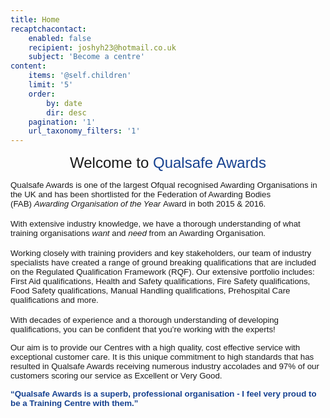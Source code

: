 ```yaml
---
title: Home
recaptchacontact:
    enabled: false
    recipient: joshyh23@hotmail.co.uk
    subject: 'Become a centre'
content:
    items: '@self.children'
    limit: '5'
    order:
        by: date
        dir: desc
    pagination: '1'
    url_taxonomy_filters: '1'
---
```


<p id="welcome-title" style="text-align: center;"><span style="font-size: 18pt; font-family: arial, helvetica, sans-serif;">Welcome to&nbsp;<span id="welcome-title-qualsafe" style="color: #174290;">Qualsafe Awards</span></span></p>
<p><span style="font-size: 10pt; font-family: arial, helvetica, sans-serif;">Qualsafe Awards is one of the largest Ofqual recognised Awarding Organisations in the UK and has been shortlisted for the Federation of Awarding Bodies (FAB)&nbsp;<em>Awarding Organisation of the Year&nbsp;</em>Award in both 2015 &amp; 2016.</span><br /><br /><span style="font-size: 10pt; font-family: arial, helvetica, sans-serif;">With extensive industry knowledge, we have a thorough understanding of what training organisations&nbsp;<em>want&nbsp;</em>and&nbsp;<em>need&nbsp;</em>from an Awarding Organisation.</span><br /><br /><span style="font-size: 10pt; font-family: arial, helvetica, sans-serif;">Working closely with training providers and key stakeholders, our team of industry specialists have created a range of ground breaking qualifications that are included on the Regulated Qualification Framework (RQF). Our extensive portfolio includes: First Aid qualifications, Health and Safety qualifications, Fire Safety qualifications, Food Safety qualifications, Manual Handling qualifications, Prehospital Care qualifications and more.</span><br /><br /><span style="font-size: 10pt; font-family: arial, helvetica, sans-serif;">With decades of experience and a thorough understanding of developing qualifications, you can be confident that you&rsquo;re working with the experts!</span></p>
<p><span style="font-size: 10pt; font-family: arial, helvetica, sans-serif;">Our aim is to provide our Centres with a high quality, cost effective service with exceptional customer care. It is this unique commitment to high standards that has resulted in Qualsafe Awards receiving numerous industry accolades and 97% of our customers scoring our service as Excellent or Very Good.</span></p>
<p class="rtecenter"><span style="color: #174290; font-size: 10pt; font-family: arial, helvetica, sans-serif;"><strong>&ldquo;Qualsafe Awards is a superb, professional organisation - I feel very proud to be a Training Centre with them.&rdquo;</strong></span></p>